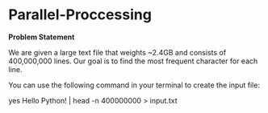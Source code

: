 # Parallel-Proccessing
**Problem Statement**

We are given a large text file that weights ~2.4GB and consists of 400,000,000 lines. Our goal is to find the most frequent character for each line.

You can use the following command in your terminal to create the input file:

yes Hello Python! | head -n 400000000 > input.txt
